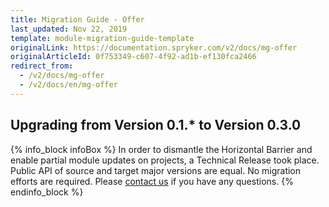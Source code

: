```yaml
---
title: Migration Guide - Offer
last_updated: Nov 22, 2019
template: module-migration-guide-template
originalLink: https://documentation.spryker.com/v2/docs/mg-offer
originalArticleId: 0f753349-c607-4f92-ad1b-ef130fca2466
redirect_from:
  - /v2/docs/mg-offer
  - /v2/docs/en/mg-offer
---
```


## Upgrading from Version 0.1.* to Version 0.3.0

{% info_block infoBox %}
In order to dismantle the Horizontal Barrier and enable partial module updates on projects, a Technical Release took place. Public API of source and target major versions are equal. No migration efforts are required. Please [contact us](https://spryker.com/en/support/) if you have any questions.
{% endinfo_block %}

